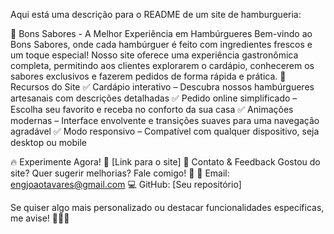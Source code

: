 
Aqui está uma descrição para o README de um site de hamburgueria:

🍔 Bons Sabores - A Melhor Experiência em Hambúrgueres
Bem-vindo ao Bons Sabores, onde cada hambúrguer é feito com ingredientes frescos e um toque especial! Nosso site oferece uma experiência gastronômica completa, permitindo aos clientes explorarem o cardápio, conhecerem os sabores exclusivos e fazerem pedidos de forma rápida e prática.
🎯 Recursos do Site
✅ Cardápio interativo – Descubra nossos hambúrgueres artesanais com descrições detalhadas
✅ Pedido online simplificado – Escolha seu favorito e receba no conforto da sua casa
✅ Animações modernas – Interface envolvente e transições suaves para uma navegação agradável
✅ Modo responsivo – Compatível com qualquer dispositivo, seja desktop ou mobile

🔥 Experimente Agora!
🔗 [Link para o site]
📩 Contato & Feedback
Gostou do site? Quer sugerir melhorias? Fale comigo! 🚀
📧 Email: engjoaotavares@gmail.com
💻 GitHub: [Seu repositório]

Se quiser algo mais personalizado ou destacar funcionalidades específicas, me avise! 🚀🍔🎨
